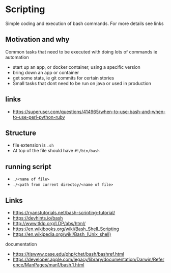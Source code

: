 # Scripting

Simple coding and execution of bash commands. For more details see links

## Motivation and why

Common tasks that need to be executed with doing lots of commands ie automation

- start up an app, or docker container, using a specific version
- bring down an app or container
- get some stats, ie git commits for certain stories
- Small tasks that dont need to be run on java or used in production

## links

- https://superuser.com/questions/414965/when-to-use-bash-and-when-to-use-perl-python-ruby

## Structure

- file extension is ```.sh```
- At top of the file should have ```#!/bin/bash```

## running script

- ```./<name of file>```
- ```./<path from current directoy/<name of file>```


## Links

- https://ryanstutorials.net/bash-scripting-tutorial/
- https://devhints.io/bash
- http://www.tldp.org/LDP/abs/html/
- https://en.wikibooks.org/wiki/Bash_Shell_Scripting
- https://en.wikipedia.org/wiki/Bash_(Unix_shell)

documentation

- https://tiswww.case.edu/php/chet/bash/bashref.html
- https://developer.apple.com/legacy/library/documentation/Darwin/Reference/ManPages/man1/bash.1.html
